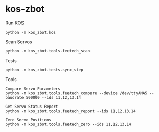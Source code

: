 # kos-zbot

Run KOS
```
python -m kos_zbot.kos
```
Scan Servos
```
python -m kos_zbot.tools.feetech_scan
```

Tests
```
python -m kos_zbot.tests.sync_step
```

Tools
```
Compare Servo Parameters
python -m kos_zbot.tools.feetech_compare --device /dev/ttyAMA5 --baudrate 500000 --ids 11,12,13,14

Get Servo Status Report
python -m kos_zbot.tools.feetech_report --ids 11,12,13,14

Zero Servo Positions
python -m kos_zbot.tools.feetech_zero --ids 11,12,13,14

```

